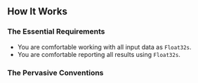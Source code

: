 ## How It Works

### The Essential Requirements

- You are comfortable working with all input data as `Float32s`.
- You are comfortable reporting all results using `Float32s`.

### The Pervasive Conventions
